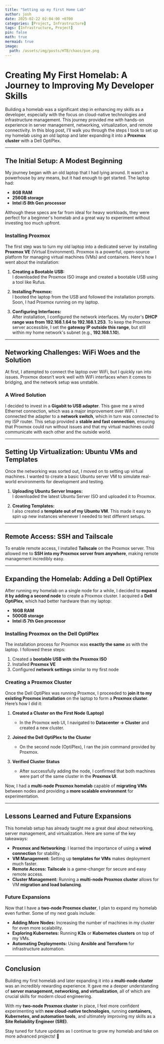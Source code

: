 ```yaml
---
title: "Setting up my first Home Lab"
author: josh
date: 2025-02-22 02:04:00 +0700
categories: [Project, Infrastructure]
tags: [Infrastructure, Project]
pin: false
math: true
mermaid: true
image:
  path: /assets/img/posts/HTB/chaos/pve.png
---
```


# Creating My First Homelab: A Journey to Improving My Developer Skills

Building a homelab was a significant step in enhancing my skills as a developer, especially with the focus on cloud-native technologies and infrastructure management. This journey provided me with hands-on experience in server management, networking, virtualization, and remote connectivity. In this blog post, I’ll walk you through the steps I took to set up my homelab using an old laptop and later expanding it into a **Proxmox cluster** with a Dell OptiPlex.

---

## The Initial Setup: A Modest Beginning

My journey began with an old laptop that I had lying around. It wasn’t a powerhouse by any means, but it had enough to get started. The laptop had:

- **8GB RAM**
- **256GB storage**
- **Intel i5 8th Gen processor**

Although these specs are far from ideal for heavy workloads, they were perfect for a beginner's homelab and a great way to experiment without investing too much upfront.

### Installing Proxmox

The first step was to turn my old laptop into a dedicated server by installing **Proxmox VE** (Virtual Environment). Proxmox is a powerful, open-source platform for managing virtual machines (VMs) and containers. Here's how I went about the installation:

1. **Creating a Bootable USB:**  
   I downloaded the Proxmox ISO image and created a bootable USB using a tool like Rufus.

2. **Installing Proxmox:**  
   I booted the laptop from the USB and followed the installation prompts. Soon, I had Proxmox running on my laptop.

3. **Configuring Interfaces:**  
   After installation, I configured the network interfaces. My router's **DHCP range was from 192.168.1.64 to 192.168.1.253**. To keep the Proxmox server accessible, I set the **gateway IP outside this range**, but still within my home network's subnet (e.g., **192.168.1.10**).

---

## Networking Challenges: WiFi Woes and the Solution

At first, I attempted to connect the laptop over WiFi, but I quickly ran into issues. Proxmox doesn’t work well with WiFi interfaces when it comes to bridging, and the network setup was unstable.

### A Wired Solution

I decided to invest in a **Gigabit to USB adapter**. This gave me a wired Ethernet connection, which was a major improvement over WiFi. I connected the adapter to a **network switch**, which in turn was connected to my ISP router. This setup provided a **stable and fast connection**, ensuring that Proxmox could run without issues and that my virtual machines could communicate with each other and the outside world.

---

## Setting Up Virtualization: Ubuntu VMs and Templates

Once the networking was sorted out, I moved on to setting up virtual machines. I wanted to create a basic Ubuntu server VM to simulate real-world environments for development and testing.

1. **Uploading Ubuntu Server Images:**  
   I downloaded the latest Ubuntu Server ISO and uploaded it to Proxmox.

2. **Creating Templates:**  
   I also created a **template out of my Ubuntu VM**. This made it easy to spin up new instances whenever I needed to test different setups.

---

## Remote Access: SSH and Tailscale

To enable remote access, I installed **Tailscale** on the Proxmox server. This allowed me to **SSH into my Proxmox server from anywhere**, making remote management incredibly easy.

---

## Expanding the Homelab: Adding a Dell OptiPlex

After running my homelab on a single node for a while, I decided to **expand it by adding a second node** to create a Proxmox cluster. I acquired a **Dell OptiPlex**, which had better hardware than my laptop:

- **16GB RAM**
- **500GB storage**
- **Intel i5 7th Gen processor**

### Installing Proxmox on the Dell OptiPlex

The installation process for Proxmox was **exactly the same** as with the laptop. I followed these steps:

1. Created a **bootable USB with the Proxmox ISO**
2. Installed **Proxmox VE**
3. Configured **network settings** similar to my first node

### Creating a Proxmox Cluster

Once the Dell OptiPlex was running Proxmox, I proceeded to **join it to my existing Proxmox installation** on the laptop to form a **Proxmox cluster**. Here’s how I did it:

1. **Created a Cluster on the First Node (Laptop)**

   - In the Proxmox web UI, I navigated to **Datacenter → Cluster** and created a new cluster.

2. **Joined the Dell OptiPlex to the Cluster**

   - On the second node (OptiPlex), I ran the join command provided by Proxmox.

3. **Verified Cluster Status**
   - After successfully adding the node, I confirmed that both machines were part of the same cluster in the **Proxmox UI**.

Now, I had a **multi-node Proxmox homelab** capable of **migrating VMs** between nodes and providing a **more scalable environment** for experimentation.

---

## Lessons Learned and Future Expansions

This homelab setup has already taught me a great deal about networking, server management, and virtualization. Here are some of the key takeaways:

- **Proxmox and Networking:** I learned the importance of using a **wired connection** for stability.
- **VM Management:** Setting up **templates for VMs** makes deployment much faster.
- **Remote Access:** **Tailscale** is a game-changer for secure and easy remote access.
- **Cluster Management:** Running a **multi-node Proxmox cluster** allows for VM **migration and load balancing**.

### Future Expansions

Now that I have a **two-node Proxmox cluster**, I plan to expand my homelab even further. Some of my next goals include:

- **Adding More Nodes:** Increasing the number of machines in my cluster for even more scalability.
- **Exploring Kubernetes:** Running **K3s** or **Kubernetes clusters** on top of my VMs.
- **Automating Deployments:** Using **Ansible and Terraform** for infrastructure automation.

---

## Conclusion

Building my first homelab and later expanding it into a **multi-node cluster** was an incredibly rewarding experience. It gave me a deeper understanding of **server management, networking, and virtualization**, all of which are crucial skills for modern cloud engineering.

With my **two-node Proxmox cluster** in place, I feel more confident experimenting with **new cloud-native technologies**, running **containers, Kubernetes, and automation tools**, and ultimately improving my skills as a **Site Reliability Engineer (SRE)**.

Stay tuned for future updates as I continue to grow my homelab and take on more advanced projects! 🚀
